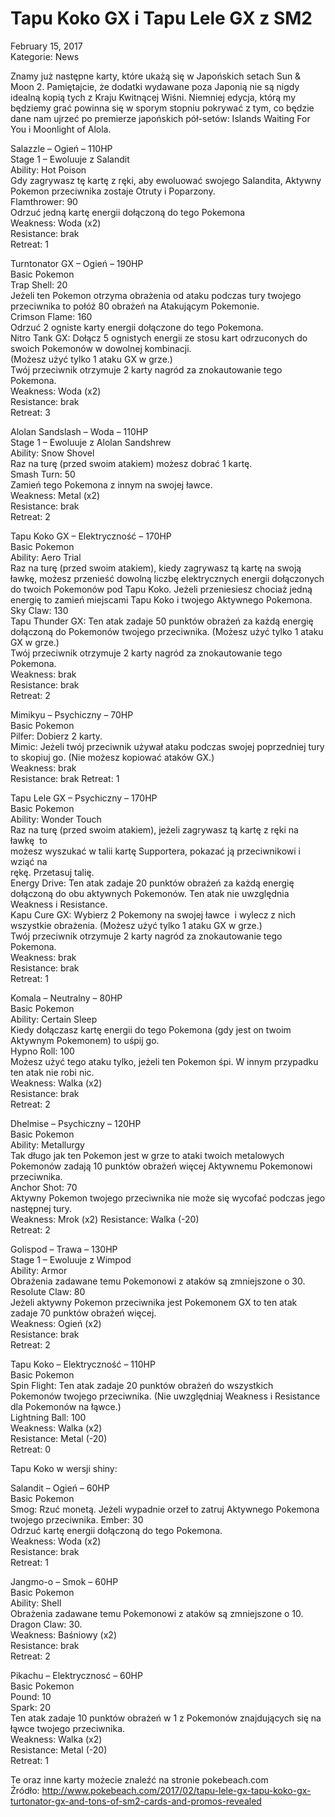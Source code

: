 # Tapu Koko GX i Tapu Lele GX z SM2

February 15, 2017  
Kategorie: News

Znamy już następne karty, które ukażą się w Japońskich setach Sun & Moon 2. Pamiętajcie, że dodatki wydawane poza Japonią nie są nigdy idealną kopią tych z Kraju Kwitnącej Wiśni. Niemniej edycja, którą my będziemy grać powinna się w sporym stopniu pokrywać z tym, co będzie dane nam ujrzeć po premierze japońskich pół-setów: Islands Waiting For You i Moonlight of Alola.  

Salazzle – Ogień – 110HP  
Stage 1 – Ewoluuje z Salandit  
Ability: Hot Poison  
Gdy zagrywasz tę kartę z ręki, aby ewoluować swojego Salandita, Aktywny Pokemon przeciwnika zostaje Otruty i Poparzony.  
Flamthrower: 90  
Odrzuć jedną kartę energii dołączoną do tego Pokemona  
Weakness: Woda (x2)  
Resistance: brak  
Retreat: 1  

Turntonator GX – Ogień – 190HP  
Basic Pokemon  
Trap Shell: 20  
Jeżeli ten Pokemon otrzyma obrażenia od ataku podczas tury twojego przeciwnika to połóż 80 obrażeń na Atakującym Pokemonie.  
Crimson Flame: 160  
Odrzuć 2 ogniste karty energii dołączone do tego Pokemona.  
Nitro Tank GX: Dołącz 5 ognistych energii ze stosu kart odrzuconych do swoich Pokemonów w dowolnej kombinacji.  
(Możesz użyć tylko 1 ataku GX w grze.)  
Twój przeciwnik otrzymuje 2 karty nagród za znokautowanie tego Pokemona.  
Weakness: Woda (x2)  
Resistance: brak  
Retreat: 3  

Alolan Sandslash – Woda – 110HP  
Stage 1 – Ewoluuje z Alolan Sandshrew  
Ability: Snow Shovel  
Raz na turę (przed swoim atakiem) możesz dobrać 1 kartę.  
Smash Turn: 50  
Zamień tego Pokemona z innym na swojej ławce.  
Weakness: Metal (x2)  
Resistance: brak  
Retreat: 2  

Tapu Koko GX – Elektryczność – 170HP  
Basic Pokemon  
Ability: Aero Trial  
Raz na turę (przed swoim atakiem), kiedy zagrywasz tą kartę na swoją ławkę, możesz przenieść dowolną liczbę elektrycznych energii dołączonych do twoich Pokemonów pod Tapu Koko. Jeżeli przeniesiesz chociaż jedną energię to zamień miejscami Tapu Koko i twojego Aktywnego Pokemona.  
Sky Claw: 130  
Tapu Thunder GX: Ten atak zadaje 50 punktów obrażeń za każdą energię dołączoną do Pokemonów twojego przeciwnika. (Możesz użyć tylko 1 ataku GX w grze.)  
Twój przeciwnik otrzymuje 2 karty nagród za znokautowanie tego Pokemona.  
Weakness: brak  
Resistance: brak  
Retreat: 2  

Mimikyu – Psychiczny – 70HP  
Basic Pokemon  
Pilfer: Dobierz 2 karty.  
Mimic: Jeżeli twój przeciwnik używał ataku podczas swojej poprzedniej tury to skopiuj go. (Nie możesz kopiować ataków GX.)  
Weakness: brak  
Resistance: brak
Retreat: 1  

Tapu Lele GX – Psychiczny – 170HP  
Basic Pokemon  
Ability: Wonder Touch  
Raz na turę (przed swoim atakiem), jeżeli zagrywasz tą kartę z ręki na ławkę  to  
możesz wyszukać w talii kartę Supportera, pokazać ją przeciwnikowi i wziąć na  
rękę. Przetasuj talię.  
Energy Drive: Ten atak zadaje 20 punktów obrażeń za każdą energię dołączoną do obu aktywnych Pokemonów. Ten atak nie uwzględnia Weakness i Resistance.  
Kapu Cure GX: Wybierz 2 Pokemony na swojej ławce  i wylecz z nich wszystkie obrażenia. (Możesz użyć tylko 1 ataku GX w grze.)  
Twój przeciwnik otrzymuje 2 karty nagród za znokautowanie tego Pokemona.  
Weakness: brak  
Resistance: brak  
Retreat: 1  

Komala – Neutralny – 80HP  
Basic Pokemon  
Ability: Certain Sleep  
Kiedy dołączasz kartę energii do tego Pokemona (gdy jest on twoim Aktywnym Pokemonem) to uśpij go.  
Hypno Roll: 100  
Możesz użyć tego ataku tylko, jeżeli ten Pokemon śpi. W innym przypadku ten atak nie robi nic.  
Weakness: Walka (x2)  
Resistance: brak  
Retreat: 2  

Dhelmise – Psychiczny – 120HP  
Basic Pokemon  
Ability: Metallurgy  
Tak długo jak ten Pokemon jest w grze to ataki twoich metalowych Pokemonów zadają 10 punktów obrażeń więcej Aktywnemu Pokemonowi przeciwnika.  
Anchor Shot: 70  
Aktywny Pokemon twojego przeciwnika nie może się wycofać podczas jego następnej tury.  
Weakness: Mrok (x2)
Resistance: Walka (-20)  
Retreat: 2  

Golispod – Trawa – 130HP  
Stage 1 – Ewoluuje z Wimpod  
Ability: Armor  
Obrażenia zadawane temu Pokemonowi z ataków są zmniejszone o 30.  
Resolute Claw: 80  
Jeżeli aktywny Pokemon przeciwnika jest Pokemonem GX to ten atak zadaje 70 punktów obrażeń więcej.  
Weakness: Ogień (x2)  
Resistance: brak  
Retreat: 2  

Tapu Koko – Elektryczność – 110HP  
Basic Pokemon  
Spin Flight: Ten atak zadaje 20 punktów obrażeń do wszystkich Pokemonów twojego przeciwnika. (Nie uwzględniaj Weakness i Resistance dla Pokemonów na łąwce.)  
Lightning Ball: 100  
Weakness: Walka (x2)  
Resistance: Metal (-20)  
Retreat: 0  

Tapu Koko w wersji shiny:  

Salandit – Ogień – 60HP  
Basic Pokemon  
Smog: Rzuć monetą. Jeżeli wypadnie orzeł to zatruj Aktywnego Pokemona twojego przeciwnika.
Ember: 30  
Odrzuć kartę energii dołączoną do tego Pokemona.  
Weakness: Woda (x2)  
Resistance: brak  
Retreat: 1  

Jangmo-o – Smok – 60HP  
Basic Pokemon  
Ability: Shell  
Obrażenia zadawane temu Pokemonowi z ataków są zmniejszone o 10.  
Dragon Claw: 30.  
Weakness: Baśniowy (x2)  
Resistance: brak  
Retreat: 2  

Pikachu – Elektrycznosć – 60HP  
Basic Pokemon  
Pound: 10  
Spark: 20  
Ten atak zadaje 10 punktów obrażeń w 1 z Pokemonów znajdujących się na łąwce twojego przeciwnika.  
Weakness: Walka (x2)  
Resistance: Metal (-20)  
Retreat: 1  

Te oraz inne karty możecie znaleźć na stronie pokebeach.com  
Źródło: http://www.pokebeach.com/2017/02/tapu-lele-gx-tapu-koko-gx-turtonator-gx-and-tons-of-sm2-cards-and-promos-revealed 